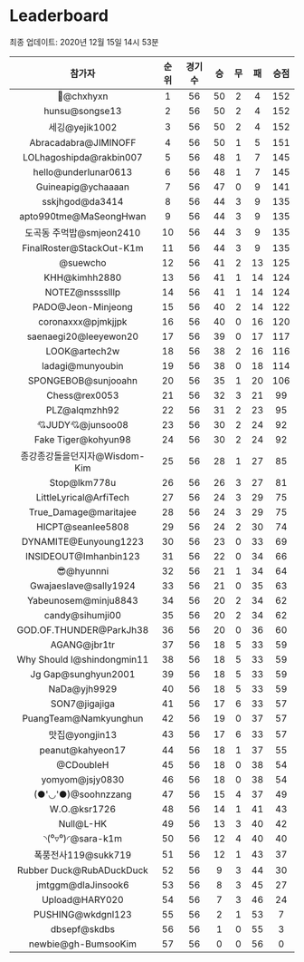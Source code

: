 # Leaderboard
최종 업데이트: 2020년 12월 15일 14시 53분




| 참가자 | 순위 | 경기수 | 승 | 무 | 패 | 승점 |
|:---:|:---:|:---:|:---:|:---:|:---:|:---:|
| 👑@chxhyxn | 1 | 56 | 50 | 2 | 4 | 152 |
| hunsu@songse13 | 2 | 56 | 50 | 2 | 4 | 152 |
| 세깅@yejik1002 | 3 | 56 | 50 | 2 | 4 | 152 |
| Abracadabra@JIMINOFF | 4 | 56 | 50 | 1 | 5 | 151 |
| LOLhagoshipda@rakbin007 | 5 | 56 | 48 | 1 | 7 | 145 |
| hello@underlunar0613 | 6 | 56 | 48 | 1 | 7 | 145 |
| Guineapig@ychaaaan | 7 | 56 | 47 | 0 | 9 | 141 |
| sskjhgod@da3414 | 8 | 56 | 44 | 3 | 9 | 135 |
| apto990tme@MaSeongHwan | 9 | 56 | 44 | 3 | 9 | 135 |
| 도곡동 주먹밥@smjeon2410 | 10 | 56 | 44 | 3 | 9 | 135 |
| FinalRoster@StackOut-K1m | 11 | 56 | 44 | 3 | 9 | 135 |
| @suewcho | 12 | 56 | 41 | 2 | 13 | 125 |
| KHH@kimhh2880 | 13 | 56 | 41 | 1 | 14 | 124 |
| NOTEZ@nsssslllp | 14 | 56 | 41 | 1 | 14 | 124 |
| PADO@Jeon-Minjeong | 15 | 56 | 40 | 2 | 14 | 122 |
| coronaxxx@pjmkjjpk | 16 | 56 | 40 | 0 | 16 | 120 |
| saenaegi20@leeyewon20 | 17 | 56 | 39 | 0 | 17 | 117 |
| LOOK@artech2w | 18 | 56 | 38 | 2 | 16 | 116 |
| ladagi@munyoubin | 19 | 56 | 38 | 0 | 18 | 114 |
| SPONGEBOB@sunjooahn | 20 | 56 | 35 | 1 | 20 | 106 |
| Chess@rex0053 | 21 | 56 | 32 | 3 | 21 | 99 |
| PLZ@alqmzhh92 | 22 | 56 | 31 | 2 | 23 | 95 |
| 💘JUDY💘@junsoo08 | 23 | 56 | 30 | 2 | 24 | 92 |
| Fake Tiger@kohyun98 | 24 | 56 | 30 | 2 | 24 | 92 |
| 종강종강돌을던지자@Wisdom-Kim | 25 | 56 | 28 | 1 | 27 | 85 |
| Stop@lkm778u | 26 | 56 | 26 | 3 | 27 | 81 |
| LittleLyrical@ArfiTech | 27 | 56 | 24 | 3 | 29 | 75 |
| True_Damage@maritajee | 28 | 56 | 24 | 3 | 29 | 75 |
| HICPT@seanlee5808 | 29 | 56 | 24 | 2 | 30 | 74 |
| DYNAMITE@Eunyoung1223 | 30 | 56 | 23 | 0 | 33 | 69 |
| INSIDEOUT@Imhanbin123 | 31 | 56 | 22 | 0 | 34 | 66 |
| 😎@hyunnni | 32 | 56 | 21 | 1 | 34 | 64 |
| Gwajaeslave@sally1924 | 33 | 56 | 21 | 0 | 35 | 63 |
| Yabeunosem@minju8843 | 34 | 56 | 20 | 2 | 34 | 62 |
| candy@sihumji00 | 35 | 56 | 20 | 2 | 34 | 62 |
| GOD.OF.THUNDER@ParkJh38 | 36 | 56 | 20 | 0 | 36 | 60 |
| AGANG@jbr1tr | 37 | 56 | 18 | 5 | 33 | 59 |
| Why Should I@shindongmin11 | 38 | 56 | 18 | 5 | 33 | 59 |
| Jg Gap@sunghyun2001 | 39 | 56 | 18 | 5 | 33 | 59 |
| NaDa@yjh9929 | 40 | 56 | 18 | 5 | 33 | 59 |
| SON7@jigajiga | 41 | 56 | 17 | 6 | 33 | 57 |
| PuangTeam@Namkyunghun | 42 | 56 | 19 | 0 | 37 | 57 |
| 맛집@yongjin13 | 43 | 56 | 17 | 6 | 33 | 57 |
| peanut@kahyeon17 | 44 | 56 | 18 | 1 | 37 | 55 |
| @CDoubleH | 45 | 56 | 18 | 0 | 38 | 54 |
| yomyom@jsjy0830 | 46 | 56 | 18 | 0 | 38 | 54 |
| (●'◡'●)@soohnzzang | 47 | 56 | 15 | 4 | 37 | 49 |
| W.O.@ksr1726 | 48 | 56 | 14 | 1 | 41 | 43 |
| Null@L-HK | 49 | 56 | 13 | 3 | 40 | 42 |
| ◝(⁰▿⁰)◜@sara-k1m | 50 | 56 | 12 | 4 | 40 | 40 |
| 폭풍전사119@sukk719 | 51 | 56 | 12 | 1 | 43 | 37 |
| Rubber Duck@RubADuckDuck | 52 | 56 | 9 | 3 | 44 | 30 |
| jmtggm@dlaJinsook6 | 53 | 56 | 8 | 3 | 45 | 27 |
| Upload@HARY020 | 54 | 56 | 7 | 3 | 46 | 24 |
| PUSHING@wkdgnl123 | 55 | 56 | 2 | 1 | 53 | 7 |
| dbsepf@skdbs | 56 | 56 | 1 | 0 | 55 | 3 |
| newbie@gh-BumsooKim | 57 | 56 | 0 | 0 | 56 | 0 |